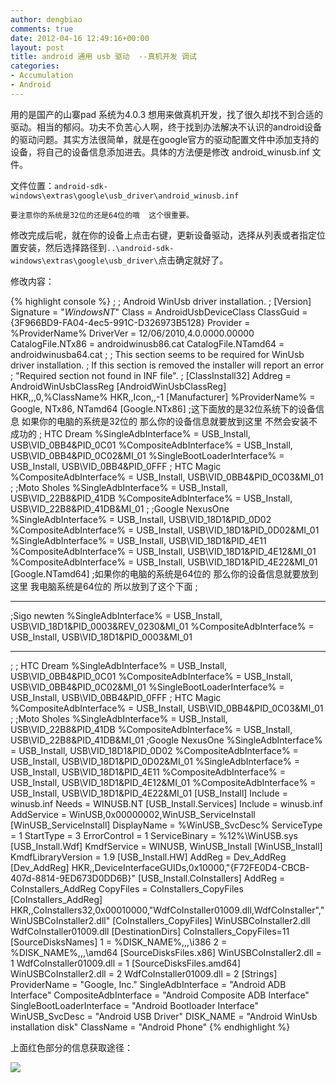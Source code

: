 ```yaml
---
author: dengbiao
comments: true
date: 2012-04-16 12:49:16+00:00
layout: post
title: android 通用 usb 驱动  --真机开发 调试
categories:
- Accumulation
- Android
---
```


用的是国产的山寨pad  系统为4.0.3  想用来做真机开发，找了很久却找不到合适的驱动。相当的郁闷。功夫不负苦心人啊，终于找到办法解决不认识的android设备的驱动问题。其实方法很简单，就是在google官方的驱动配置文件中添加支持的设备，将自己的设备信息添加进去。具体的方法便是修改 android_winusb.inf 文件。

文件位置：`android-sdk-windows\extras\google\usb_driver\android_winusb.inf`


`要注意你的系统是32位的还是64位的哦  这个很重要。`


修改完成后呢，就在你的设备上点击右键，更新设备驱动，选择从列表或者指定位置安装，然后选择路径到`..\android-sdk-windows\extras\google\usb_driver\`点击确定就好了。

<!--more-->

修改内容：

{% highlight console %}
;
; Android WinUsb driver installation.
;
[Version]
Signature  = "$Windows NT$"
Class  = AndroidUsbDeviceClass
ClassGuid  = {3F966BD9-FA04-4ec5-991C-D326973B5128}
Provider  = %ProviderName%
DriverVer  = 12/06/2010,4.0.0000.00000
CatalogFile.NTx86  = androidwinusb86.cat
CatalogFile.NTamd64 = androidwinusba64.cat
;
; This section seems to be required for WinUsb driver installation.
; If this section is removed the installer will report an error
; "Required section not found in INF file".
;
[ClassInstall32]
Addreg = AndroidWinUsbClassReg
[AndroidWinUsbClassReg]
HKR,,,0,%ClassName%
HKR,,Icon,,-1
[Manufacturer]
%ProviderName% = Google, NTx86, NTamd64
[Google.NTx86]
;这下面放的是32位系统下的设备信息 如果你的电脑的系统是32位的 那么你的设备信息就要放到这里  不然会安装不成功的
; HTC Dream
%SingleAdbInterface%  = USB_Install, USB\VID_0BB4&PID_0C01
%CompositeAdbInterface%  = USB_Install, USB\VID_0BB4&PID_0C02&MI_01
%SingleBootLoaderInterface% = USB_Install, USB\VID_0BB4&PID_0FFF
; HTC Magic
%CompositeAdbInterface%  = USB_Install, USB\VID_0BB4&PID_0C03&MI_01
;
;Moto Sholes
%SingleAdbInterface%  = USB_Install, USB\VID_22B8&PID_41DB
%CompositeAdbInterface%  = USB_Install, USB\VID_22B8&PID_41DB&MI_01
;
;Google NexusOne
%SingleAdbInterface%  = USB_Install, USB\VID_18D1&PID_0D02
%CompositeAdbInterface%  = USB_Install, USB\VID_18D1&PID_0D02&MI_01
%SingleAdbInterface%  = USB_Install, USB\VID_18D1&PID_4E11
%CompositeAdbInterface%  = USB_Install, USB\VID_18D1&PID_4E12&MI_01
%CompositeAdbInterface%  = USB_Install, USB\VID_18D1&PID_4E22&MI_01
[Google.NTamd64]
;如果你的电脑的系统是64位的 那么你的设备信息就要放到这里  我电脑系统是64位的 所以放到了这个下面
;

-----------------------------------------------

;Sigo newten
%SingleAdbInterface%  = USB_Install, USB\VID_18D1&PID_0003&REV_0230&MI_01
%CompositeAdbInterface%  = USB_Install, USB\VID_18D1&PID_0003&MI_01

---------------------------------------------

;
; HTC Dream
%SingleAdbInterface%  = USB_Install, USB\VID_0BB4&PID_0C01
%CompositeAdbInterface%  = USB_Install, USB\VID_0BB4&PID_0C02&MI_01
%SingleBootLoaderInterface% = USB_Install, USB\VID_0BB4&PID_0FFF
; HTC Magic
%CompositeAdbInterface%  = USB_Install, USB\VID_0BB4&PID_0C03&MI_01
;
;Moto Sholes
%SingleAdbInterface%  = USB_Install, USB\VID_22B8&PID_41DB
%CompositeAdbInterface%  = USB_Install, USB\VID_22B8&PID_41DB&MI_01
;Google NexusOne
%SingleAdbInterface%  = USB_Install, USB\VID_18D1&PID_0D02
%CompositeAdbInterface%  = USB_Install, USB\VID_18D1&PID_0D02&MI_01
%SingleAdbInterface%  = USB_Install, USB\VID_18D1&PID_4E11
%CompositeAdbInterface%  = USB_Install, USB\VID_18D1&PID_4E12&MI_01
%CompositeAdbInterface%  = USB_Install, USB\VID_18D1&PID_4E22&MI_01
[USB_Install]
Include = winusb.inf
Needs  = WINUSB.NT
[USB_Install.Services]
Include  = winusb.inf
AddService  = WinUSB,0x00000002,WinUSB_ServiceInstall
[WinUSB_ServiceInstall]
DisplayName  = %WinUSB_SvcDesc%
ServiceType  = 1
StartType  = 3
ErrorControl  = 1
ServiceBinary  = %12%\WinUSB.sys
[USB_Install.Wdf]
KmdfService = WINUSB, WinUSB_Install
[WinUSB_Install]
KmdfLibraryVersion  = 1.9
[USB_Install.HW]
AddReg  = Dev_AddReg
[Dev_AddReg]
HKR,,DeviceInterfaceGUIDs,0x10000,"{F72FE0D4-CBCB-407d-8814-9ED673D0DD6B}"
[USB_Install.CoInstallers]
AddReg  = CoInstallers_AddReg
CopyFiles = CoInstallers_CopyFiles
[CoInstallers_AddReg]
HKR,,CoInstallers32,0x00010000,"WdfCoInstaller01009.dll,WdfCoInstaller","WinUSBCoInstaller2.dll"
[CoInstallers_CopyFiles]
WinUSBCoInstaller2.dll
WdfCoInstaller01009.dll
[DestinationDirs]
CoInstallers_CopyFiles=11
[SourceDisksNames]
1 = %DISK_NAME%,,,\i386
2 = %DISK_NAME%,,,\amd64
[SourceDisksFiles.x86]
WinUSBCoInstaller2.dll  = 1
WdfCoInstaller01009.dll = 1
[SourceDisksFiles.amd64]
WinUSBCoInstaller2.dll  = 2
WdfCoInstaller01009.dll = 2
[Strings]
ProviderName  = "Google, Inc."
SingleAdbInterface  = "Android ADB Interface"
CompositeAdbInterface  = "Android Composite ADB Interface"
SingleBootLoaderInterface  = "Android Bootloader Interface"
WinUSB_SvcDesc  = "Android USB Driver"
DISK_NAME  = "Android WinUsb installation disk"
ClassName  = "Android Phone"
{% endhighlight %}

上面红色部分的信息获取途径：

[![](http://www.csumt.com/wp-content/uploads/2012/04/android设备id获取.jpg)](http://www.csumt.com/wp-content/uploads/2012/04/android设备id获取.jpg)


